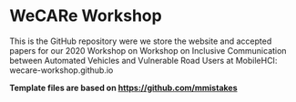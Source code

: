 # WeCARe Workshop
This is the GitHub repository were we store the website and accepted papers for our 2020 Workshop on Workshop on Inclusive Communication between Automated Vehicles and Vulnerable Road Users at MobileHCI: wecare-workshop.github.io

**Template files are based on https://github.com/mmistakes**
